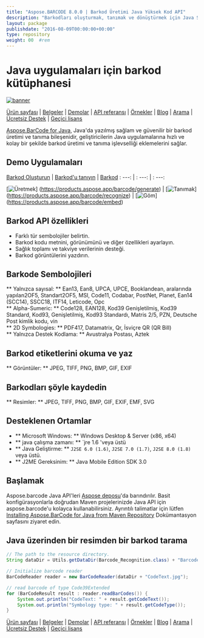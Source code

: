 ```yaml
---
title: "Aspose.BARCODE 8.0.0 | Barkod Üretimi Java Yüksek Kod API" 
description: "Barkodları oluşturmak, tanımak ve dönüştürmek için Java Sınıf Kütüphanesi. Sayısal, alfa-sayısal ve 2D barkod sembolojilerini destekler. Java uygulamanızdaki barkodları özelleştirin." 
layout: package
publishdate: "2016-08-09T00:00:00+00:00"
type: repository
weight: 00	#rem
---
```


# Java uygulamaları için barkod kütüphanesi
[![banner](/res_repo/img/compress/aspose_barcode-for-java-banner.png)](./)

[Ürün sayfası](https://products.aspose.com/barcode/java) | [Belgeler](https://docs.aspose.com/barcode/java/) | [Demolar](https://products.aspose.app/barcode/family) | [API referansı](https://apireference.aspose.com/barcode/java) | [Örnekler](https://github.com/aspose-barcode/Aspose.BarCode-for-Java) | [Blog](https://blog.aspose.com/category/barcode/) | [Arama](https://search.aspose.com/) | [Ücretsiz Destek](https://forum.aspose.com/c/barcode) | [Geçici lisans](https://purchase.aspose.com/temporary-license)

[Aspose.BarCode for Java](https://products.aspose.com/barcode/java), Java'da yazılmış sağlam ve güvenilir bir barkod üretimi ve tanıma bileşenidir, geliştiricilerin Java uygulamalarına hızlı ve kolay bir şekilde barkod üretimi ve tanıma işlevselliği eklemelerini sağlar.

## Demo Uygulamaları

[Barkod Oluşturun](https://products.aspose.app/barcode/generate) | [Barkod'u tanıyın](https://products.aspose.app/barcode/recognize) | [Barkod](https://products.aspose.app/barcode/embed)
: ---: | : ---: | : ---:

[![Üretmek](https://products.aspose.app/barcode/generate/img/aspose_generate-app-48.png)] (https://products.aspose.app/barcode/generate) | [![Tanımak](https://products.aspose.app/barcode/recognize/img/aspose_recognize-app-48.png)] (https://products.aspose.app/barcode/recognize) | [![Göm](https://products.aspose.app/barcode/embed/img/aspose_embed-app-48.png)] (https://products.aspose.app/barcode/embed)

## Barkod API özellikleri
- Farklı tür sembolojiler belirtin.
- Barkod kodu metnini, görünümünü ve diğer özellikleri ayarlayın.
- Sağlık toplamı ve takviye verilerinin desteği.
- Barkod görüntülerini yazdırın.

## Barkode Sembolojileri
** Yalnızca sayısal: ** Ean13, Ean8, UPCA, UPCE, Booklandean, aralarında yapılan2OF5, Standart2OF5, MSI, Code11, Codabar, PostNet, Planet, Ean14 (SCC14), SSCC18, ITF14, Leticode, Opc \
** Alpha-Sumeric: ** Code128, EAN128, Kod39 Genişletilmiş, Kod39 Standard, Kod93, Genişletilmiş, Kod93 Standardı, Matris 2/5, PZN, Deutsche Post kimlik kodu, vin \
** 2D Symbologies: ** PDF417, Datamatrix, Qr, İsviçre QR (QR Bill) \
** Yalnızca Destek Kodlama: ** Avustralya Postası, Aztek

## Barkod etiketlerini okuma ve yaz
** Görüntüler: ** JPEG, TIFF, PNG, BMP, GIF, EXIF

## Barkodları şöyle kaydedin
** Resimler: ** JPEG, TIFF, PNG, BMP, GIF, EXIF, EMF, SVG

## Desteklenen Ortamlar
- ** Microsoft Windows: ** Windows Desktop & Server (x86, x64)
- ** java çalışma zamanı: ** `jre 1.6 'veya üstü
- ** Java Geliştirme: ** `J2SE 6.0 (1.6)`, `J2SE 7.0 (1.7)`, `J2SE 8.0 (1.8)` veya üstü.
- ** J2ME Gereksinim: ** Java Mobile Edition SDK 3.0

## Başlamak

Aspose.barcode Java API'leri [Aspose deposu](https://releases.aspose.com/barcode/java/)'da barındırılır. Basit konfigürasyonlarla doğrudan Maven projelerinizde Java API için aspose.barcode'u kolayca kullanabilirsiniz. Ayrıntılı talimatlar için lütfen [Installing Aspose.BarCode for Java from Maven Repository](https://docs.aspose.com/barcode/java/installation/) Dokümantasyon sayfasını ziyaret edin.

## Java üzerinden bir resimden bir barkod tarama

```java
// The path to the resource directory.
String dataDir = Utils.getDataDir(Barcode_Recognition.class) + "BarcodeReader/basic_features/";

// Initialize barcode reader
BarCodeReader reader = new BarCodeReader(dataDir + "CodeText.jpg");

// read barcode of type Code39Extended
for (BarCodeResult result : reader.readBarCodes()) {
    System.out.println("CodeText: " + result.getCodeText());
    System.out.println("Symbology type: " + result.getCodeType());
}
```

[Ürün sayfası](https://products.aspose.com/barcode/java) | [Belgeler](https://docs.aspose.com/barcode/java/) | [Demolar](https://products.aspose.app/barcode/family) | [API referansı](https://apireference.aspose.com/barcode/java) | [Örnekler](https://github.com/aspose-barcode/Aspose.BarCode-for-Java) | [Blog](https://blog.aspose.com/category/barcode/) | [Arama](https://search.aspose.com/) | [Ücretsiz Destek](https://forum.aspose.com/c/barcode) | [Geçici lisans](https://purchase.aspose.com/temporary-license)
